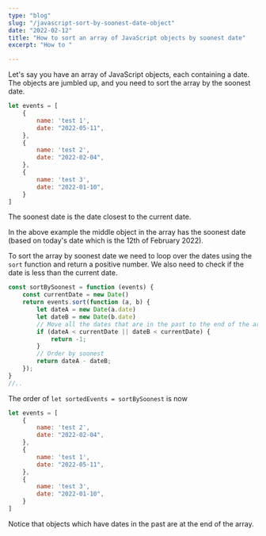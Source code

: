 ```yaml
---
type: "blog"
slug: "/javascript-sort-by-soonest-date-object"
date: "2022-02-12"
title: "How to sort an array of JavaScript objects by soonest date"
excerpt: "How to "

---
```

Let's say you have an array of JavaScript objects, each containing a date. The objects are jumbled up, and you need to sort the array by the soonest date.

```javascript
let events = [
    {
        name: 'test 1',
        date: "2022-05-11",
    },
    {
        name: 'test 2',
        date: "2022-02-04",
    },
    {
        name: 'test 3',
        date: "2022-01-10",
    }
]
```
The soonest date is the date closest to the current date. 

In the above example the middle object in the array has the soonest date (based on today's date which is the 12th of February 2022).

To sort the array by soonest date we need to loop over the dates using the `sort` function and return a positive number. We also need to check if the date is less than the current date.

```javascript
const sortBySoonest = function (events) {
    const currentDate = new Date()
    return events.sort(function (a, b) {
        let dateA = new Date(a.date)
        let dateB = new Date(b.date)
        // Move all the dates that are in the past to the end of the array
        if (dateA < currentDate || dateB < currentDate) {
            return -1;
        }
        // Order by soonest
        return dateA - dateB;
    });
}
//..
```

The order of `let sortedEvents = sortBySoonest` is now

```javascript
let events = [
    {
        name: 'test 2',
        date: "2022-02-04",
    },
    {
        name: 'test 1',
        date: "2022-05-11",
    },
    {
        name: 'test 3',
        date: "2022-01-10",
    }
]
```

Notice that objects which have dates in the past are at the end of the array.